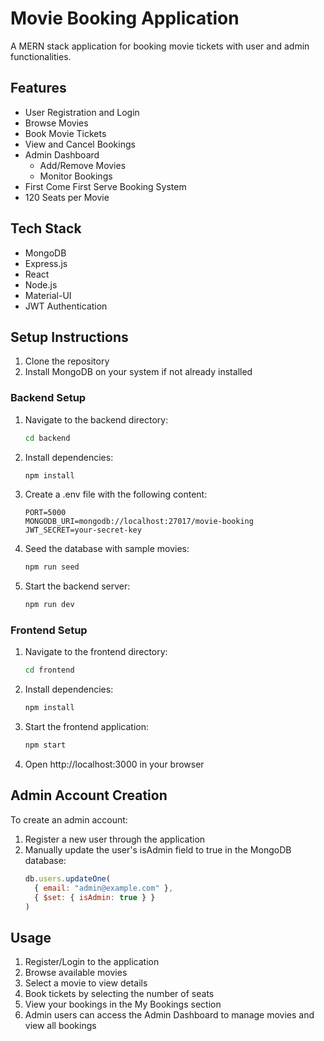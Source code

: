 # Movie Booking Application

A MERN stack application for booking movie tickets with user and admin functionalities.

## Features

- User Registration and Login
- Browse Movies
- Book Movie Tickets
- View and Cancel Bookings
- Admin Dashboard
  - Add/Remove Movies
  - Monitor Bookings
- First Come First Serve Booking System
- 120 Seats per Movie

## Tech Stack

- MongoDB
- Express.js
- React
- Node.js
- Material-UI
- JWT Authentication

## Setup Instructions

1. Clone the repository
2. Install MongoDB on your system if not already installed

### Backend Setup

1. Navigate to the backend directory:
   ```bash
   cd backend
   ```

2. Install dependencies:
   ```bash
   npm install
   ```

3. Create a .env file with the following content:
   ```
   PORT=5000
   MONGODB_URI=mongodb://localhost:27017/movie-booking
   JWT_SECRET=your-secret-key
   ```

4. Seed the database with sample movies:
   ```bash
   npm run seed
   ```

5. Start the backend server:
   ```bash
   npm run dev
   ```

### Frontend Setup

1. Navigate to the frontend directory:
   ```bash
   cd frontend
   ```

2. Install dependencies:
   ```bash
   npm install
   ```

3. Start the frontend application:
   ```bash
   npm start
   ```

4. Open http://localhost:3000 in your browser

## Admin Account Creation

To create an admin account:
1. Register a new user through the application
2. Manually update the user's isAdmin field to true in the MongoDB database:
   ```javascript
   db.users.updateOne(
     { email: "admin@example.com" },
     { $set: { isAdmin: true } }
   )
   ```

## Usage

1. Register/Login to the application
2. Browse available movies
3. Select a movie to view details
4. Book tickets by selecting the number of seats
5. View your bookings in the My Bookings section
6. Admin users can access the Admin Dashboard to manage movies and view all bookings
